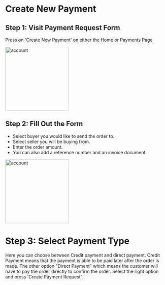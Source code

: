 # Create New Payment

## Step 1: Visit Payment Request Form
Press on 'Create New Payment' on either the Home or Payments Page

<img src="/agent/create-payment.png" alt="account" width="200"/>

## Step 2: Fill Out the Form 
- Select buyer you would like to send the order to. 
- Select seller you will be buying from. 
- Enter the order amount.
- You can also add a reference number and an invoice document.

<img src="/agent/payment-form.png" alt="account" width="200"/>

# Step 3: Select Payment Type
Here you can choose between Credit payment and direct payment. Credit Payment means that the payment is able to be paid later after the order is made. The other option "Direct Payment" which means the customer will have to pay the order directly to confirm the order. Select the right option and press 'Create Payment Request'.

